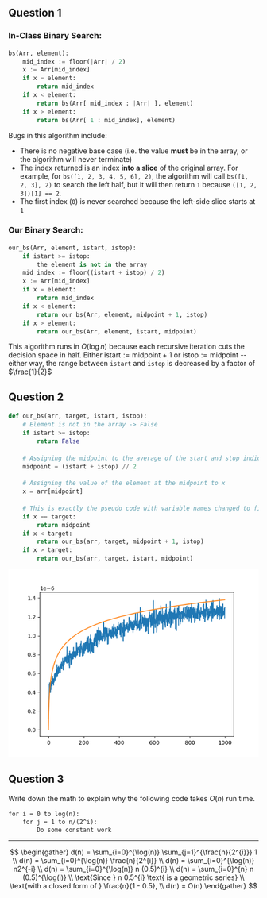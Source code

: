 ## Question 1

### In-Class Binary Search:

```python
bs(Arr, element):
	mid_index := floor(|Arr| / 2)
	x := Arr[mid_index]
	if x = element:
		return mid_index
	if x < element:
		return bs(Arr[ mid_index : |Arr| ], element)
	if x > element:
		return bs(Arr[ 1 : mid_index], element)
```

Bugs in this algorithm include:
- There is no negative base case (i.e. the value **must** be in the array, or the algorithm will never terminate)
- The index returned is an index **into a slice** of the original array. For example, for `bs([1, 2, 3, 4, 5, 6], 2)`, the algorithm will call `bs([1, 2, 3], 2)` to search the left half, but it will then return `1` because `([1, 2, 3])[1] == 2`.
- The first index (`0`) is never searched because the left-side slice starts at `1` 

### Our Binary Search:

```python
our_bs(Arr, element, istart, istop):
	if istart >= istop:
		the element is not in the array
	mid_index := floor((istart + istop) / 2)
	x := Arr[mid_index]
	if x = element:
		return mid_index
	if x < element:
		return our_bs(Arr, element, midpoint + 1, istop)
	if x > element:
		return our_bs(Arr, element, istart, midpoint)
```

This algorithm runs in $O(\log n)$ because each recursive iteration cuts the decision space in half. Either $\text{istart} := \text{midpoint + 1}$ or $\text{istop} := \text{midpoint}$ -- either way, the range between `istart` and `istop` is decreased by a factor of $\frac{1}{2}$



## Question 2

```python
def our_bs(arr, target, istart, istop):
    # Element is not in the array -> False
    if istart >= istop:
        return False
    
    # Assigning the midpoint to the average of the start and stop indices
    midpoint = (istart + istop) // 2
    
    # Assigning the value of the element at the midpoint to x
    x = arr[midpoint]
    
    # This is exactly the pseudo code with variable names changed to fit the rest of the code
    if x == target:
        return midpoint
    if x < target:
        return our_bs(arr, target, midpoint + 1, istop)
    if x > target:
        return our_bs(arr, target, istart, midpoint)
```

![](./plot.png) 

## Question 3 

Write down the math to explain why the following code takes $O(n)$ run time.

```
for i = 0 to log(n):
	for j = 1 to n/(2^i):
		Do some constant work
```

---

$$
\begin{gather}
d(n) = \sum_{i=0}^{\log(n)} \sum_{j=1}^{\frac{n}{2^{i}}} 1 \\
d(n) = \sum_{i=0}^{\log(n)} \frac{n}{2^{i}} \\
d(n) = \sum_{i=0}^{\log(n)} n2^{-i} \\
d(n) = \sum_{i=0}^{\log(n)} n (0.5)^{i} \\
d(n) = \sum_{i=0}^{n} n (0.5)^{\log(i)} \\
\text{Since } n 0.5^{i} \text{ is a geometric series} \\
\text{with a closed form of } \frac{n}{1 - 0.5}, \\
d(n) = O(n)
\end{gather}
$$
